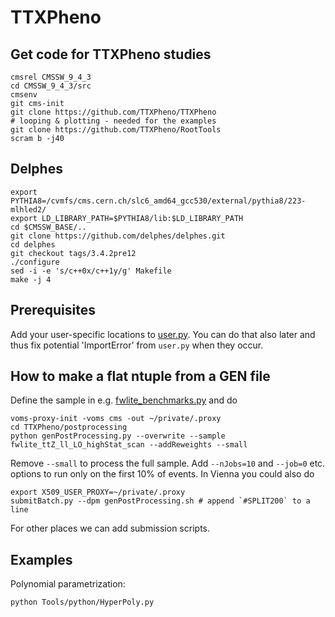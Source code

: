 # TTXPheno
## Get code for TTXPheno studies

```
cmsrel CMSSW_9_4_3
cd CMSSW_9_4_3/src
cmsenv
git cms-init
git clone https://github.com/TTXPheno/TTXPheno
# looping & plotting - needed for the examples
git clone https://github.com/TTXPheno/RootTools
scram b -j40
```

## Delphes
```
export PYTHIA8=/cvmfs/cms.cern.ch/slc6_amd64_gcc530/external/pythia8/223-mlhled2/
export LD_LIBRARY_PATH=$PYTHIA8/lib:$LD_LIBRARY_PATH
cd $CMSSW_BASE/..
git clone https://github.com/delphes/delphes.git
cd delphes
git checkout tags/3.4.2pre12
./configure
sed -i -e 's/c++0x/c++1y/g' Makefile
make -j 4 
```

## Prerequisites
Add your user-specific locations to [user.py](https://github.com/TTXPheno/TTXPheno/blob/master/Tools/python/user.py).
You can do that also later and thus fix potential 'ImportError' from `user.py`  when they occur. 

## How to make a flat ntuple from a GEN file
Define the sample in e.g. [fwlite_benchmarks.py](https://github.com/TTXPheno/TTXPheno/blob/master/samples/python/fwlite_benchmarks.py) and do 
```
voms-proxy-init -voms cms -out ~/private/.proxy
cd TTXPheno/postprocessing
python genPostProcessing.py --overwrite --sample fwlite_ttZ_ll_LO_highStat_scan --addReweights --small
```
Remove `--small` to process the full sample. Add `--nJobs=10` and `--job=0` etc. options to run only on the first 10% of events. In Vienna you could also do 
```
export X509_USER_PROXY=~/private/.proxy
submitBatch.py --dpm genPostProcessing.sh # append `#SPLIT200` to a line
``` 
For other places we can add submission scripts.

## Examples
Polynomial parametrization:
```
python Tools/python/HyperPoly.py
```
